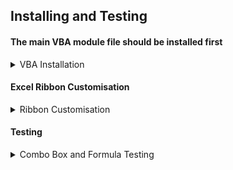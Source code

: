 ## Installing and Testing

####  The main VBA module file should be installed first

<details><summary>VBA Installation</summary>
<p>

- Download [COM_PORT_ENUM_RIBBON.bas](COM_PORT_ENUM_RIBBON.bas) to a known location on your PC  
- Open a new Excel document   
- Enter the VBA Environment (Alt-F11)  
- From VBA Environment, view the Project Explorer (Control-R)  
- From Project Explorer, right-hand click and select Import File  
- Import the file COM_PORT_ENUM_RIBBON.bas 
- Check that a new module `COM_PORT_ENUM_RIBBON` is created and visible in the Modules folder
- VBA6 only - delete `PtrSafe` keyword in function definition   
- Close and return to Excel (Alt-Q)  
- IMPORTANT - save document as type Macro-Enabled with a file name of your choice 

  </p>
  </details>
   
#### Excel Ribbon Customisation

<details><summary>Ribbon Customisation</summary>
<p>

- [Ribbon Customisation instructions](Ribbon-HowTo.md)

</p>
</details>


#### Testing

<details><summary>Combo Box and Formula Testing</summary>
<p>
  
Select the COM Port tab and check that a combo box with a label above it are present    

Enter the formula `=Read_Ribbon_Combo()` in any cell to begin

Select a testing scenario below based on the number of COM ports known to be available on the PC.  

<details>
<summary>No COM Ports</summary>
<p>

Check that - 
  
1. Label above combo box is **Detect COM Ports**
2. Hovering over label shows supertip message 'No COM Ports available'
3. Combo box shows message **No COM Ports**
4. Cell with `=Read_Ribbon_Combo()` is blank  
  
</p>
</details>

<details>
<summary>Single COM Port</summary> 
<p>
  
Check that - 
    
1. Label above combo box is **Select COM Port**
2. Hovering over label shows supertip message 'COM Ports available = 1'
3. Com Port is available for selection in Combo box
4. Selecting Com port updates cell with selection
5. Clicking **Select COM Port** clears combo box and cell  
  
</p>
</details>

<details>
  
<summary>Multiple COM Ports</summary>
<p>
  
Check that - 
    
1. Label above combo box is **Select COM Port**
2. Hovering over label shows supertip message 'COM Ports available = n'
3. Com Ports are available for selection in Combo box
4. Selecting a Com port updates cell with selection
5. Selecting a different Com port updates cell with selection 
6. Clicking **Select COM Port** clears combo box and cell   
  
</p>
</details>

<details>  
<summary>Adding / Removing COM Ports</summary>
<p>
  
If possible, check that adding and removing COM Ports updates correctly.
  
Click the label above the combo box, or re-select the combo box to re-scan available ports.
  
Check that the following items change as expected.   
  
1. Label above Combo Box
2. Label Supertip message
3. Combo box entries
4. Formula cell  
    
- COM Ports can be removed temporarily by enabling/disabling from the device manager.  
    
   
</p>
</details>  
  
</p>
</details>
